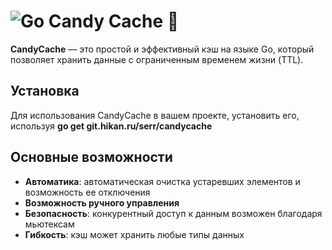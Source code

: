 # ![Go](https://img.shields.io/badge/go-%2300ADD8.svg?style=for-the-badge&logo=go&logoColor=white) Candy Cache :candy:

**CandyCache** — это простой и эффективный кэш на языке Go, который позволяет хранить данные с ограниченным временем жизни (TTL). 

## Установка

Для использования CandyCache в вашем проекте, установить его, используя **go get git.hikan.ru/serr/candycache** 

## Основные возможности

- **Автоматика**: автоматическая очистка устаревших элементов и возможность ее отключения
- **Возможность ручного управления**
- **Безопасность**: конкурентный доступ к данным возможен благодаря мьютексам
- **Гибкость**: кэш может хранить любые типы данных